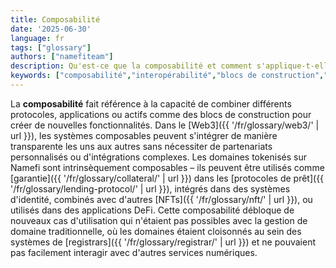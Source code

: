 ```yaml
---
title: Composabilité
date: '2025-06-30'
language: fr
tags: ["glossary"]
authors: ["namefiteam"]
description: Qu'est-ce que la composabilité et comment s'applique-t-elle aux domaines tokenisés ?
keywords: ["composabilité","interopérabilité","blocs de construction","DeFi","intégration Web3"]
---
```


La **composabilité** fait référence à la capacité de combiner différents protocoles, applications ou actifs comme des blocs de construction pour créer de nouvelles fonctionnalités. Dans le [Web3]({{ '/fr/glossary/web3/' | url }}), les systèmes composables peuvent s'intégrer de manière transparente les uns aux autres sans nécessiter de partenariats personnalisés ou d'intégrations complexes. Les domaines tokenisés sur Namefi sont intrinsèquement composables – ils peuvent être utilisés comme [garantie]({{ '/fr/glossary/collateral/' | url }}) dans les [protocoles de prêt]({{ '/fr/glossary/lending-protocol/' | url }}), intégrés dans des systèmes d'identité, combinés avec d'autres [NFTs]({{ '/fr/glossary/nft/' | url }}), ou utilisés dans des applications DeFi. Cette composabilité débloque de nouveaux cas d'utilisation qui n'étaient pas possibles avec la gestion de domaine traditionnelle, où les domaines étaient cloisonnés au sein des systèmes de [registrars]({{ '/fr/glossary/registrar/' | url }}) et ne pouvaient pas facilement interagir avec d'autres services numériques.